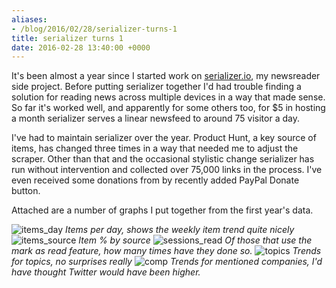```yaml
---
aliases:
- /blog/2016/02/28/serializer-turns-1
title: serializer turns 1
date: 2016-02-28 13:40:00 +0000
---
```


It's been almost a year since I started work on [serializer.io](http://serializer.charlieegan3.com), my newsreader side project. Before putting serializer together I'd had trouble finding a solution for reading news across multiple devices in a way that made sense. So far it's worked well, and apparently for some others too, for $5 in hosting a month serializer serves a linear newsfeed to around 75 visitor a day.

I've had to maintain serializer over the year. Product Hunt, a key source of items, has changed three times in a way that needed me to adjust the scraper. Other than that and the occasional stylistic change serializer has run without intervention and collected over 75,000 links in the process. I've even received some donations from by recently added PayPal Donate button.

Attached are a number of graphs I put together from the first year's data.

![items_day](/posts/2016-02-28-serializer-turns-1/items_day.jpg)
*Items per day, shows the weekly item trend quite nicely*
![items_source](/posts/2016-02-28-serializer-turns-1/items_source.jpg)
*Item % by source*
![sessions_read](/posts/2016-02-28-serializer-turns-1/sessions_read.jpg)
*Of those that use the mark as read feature, how many times have they done so.*
![topics](/posts/2016-02-28-serializer-turns-1/topics.jpg)
*Trends for topics, no surprises really*
![comp](/posts/2016-02-28-serializer-turns-1/comp.jpg)
*Trends for mentioned companies, I'd have thought Twitter would have been higher.*